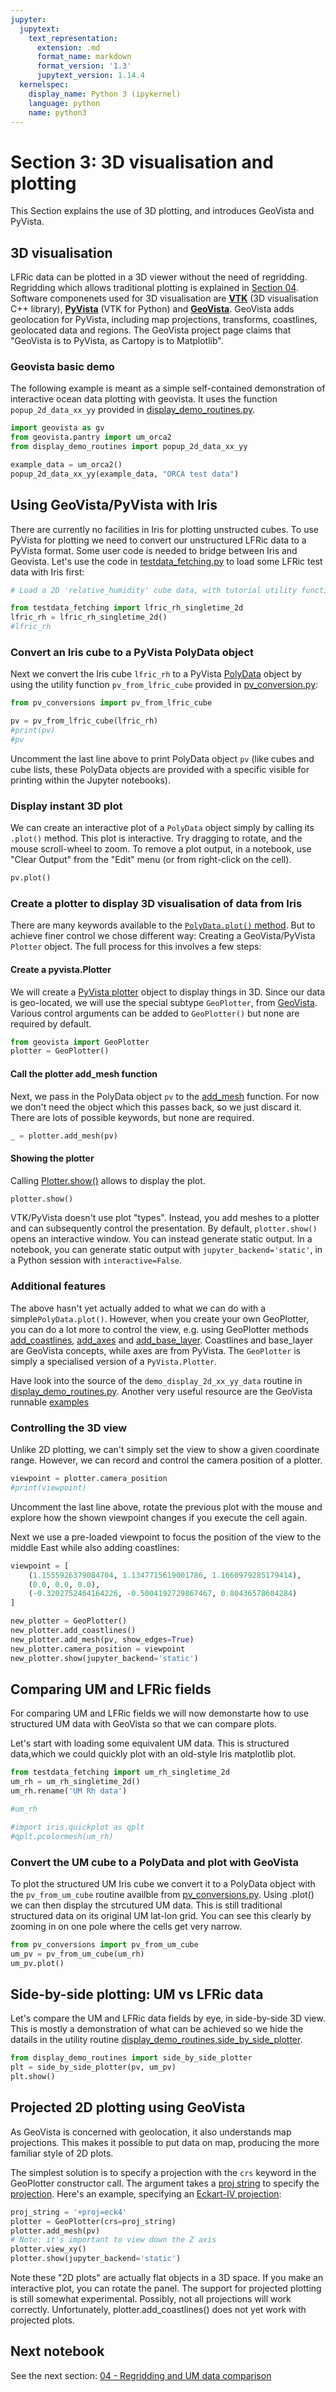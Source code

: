 ```yaml
---
jupyter:
  jupytext:
    text_representation:
      extension: .md
      format_name: markdown
      format_version: '1.3'
      jupytext_version: 1.14.4
  kernelspec:
    display_name: Python 3 (ipykernel)
    language: python
    name: python3
---
```


# Section 3: 3D visualisation and plotting

This Section explains the use of 3D plotting, and introduces GeoVista and PyVista.



## 3D visualisation

LFRic data can be plotted in a 3D viewer without the need of regridding. Regridding which allows traditional plotting is explained in [Section 04](./Sec_04_Regridding.ipynb). Software componenets used for 3D visualisation are [**VTK**](https://vtk.org/) (3D visualisation C++ library), [**PyVista**](https://pyvista.org/) (VTK for Python) and [**GeoVista**](https://github.com/bjlittle/geovista#readme). GeoVista adds geolocation for PyVista, including map projections, transforms, coastlines, geolocated data and regions. The GeoVista project page claims that "GeoVista is to PyVista, as Cartopy is to Matplotlib".


### Geovista basic demo
The following example is meant as a simple self-contained demonstration of interactive ocean data plotting with geovista. It uses the function `popup_2d_data_xx_yy` provided in [display_demo_routines.py](./display_demo_routines.py). 


```python tags=[]
import geovista as gv
from geovista.pantry import um_orca2
from display_demo_routines import popup_2d_data_xx_yy

example_data = um_orca2()
popup_2d_data_xx_yy(example_data, "ORCA test data")
```

## Using GeoVista/PyVista with Iris

<!-- #region jp-MarkdownHeadingCollapsed=true tags=[] -->
There are currently no facilities in Iris for plotting unstructed cubes. To use PyVista for plotting we need to convert our unstructured LFRic data to a PyVista format. Some user code is needed to bridge between Iris and Geovista. Let's use the code in [testdata_fetching.py](./testdata_fetching.py) to load some LFRic test data with Iris first:

<!-- #endregion -->

```python
# Load a 2D 'relative_humidity' cube data, with tutorial utility function

from testdata_fetching import lfric_rh_singletime_2d
lfric_rh = lfric_rh_singletime_2d()
#lfric_rh

```

### Convert an Iris cube to a PyVista PolyData object

Next we convert the Iris cube `lfric_rh` to a PyVista [PolyData](https://docs.pyvista.org/api/core/_autosummary/pyvista.PolyData.html) object by using the utility function `pv_from_lfric_cube` provided in [pv_conversion.py](./pv_conversions.py):

```python
from pv_conversions import pv_from_lfric_cube

pv = pv_from_lfric_cube(lfric_rh)
#print(pv)
#pv
```

Uncomment the last line above to print PolyData object `pv` (like cubes and  cube lists, these PolyData objects are provided with a specific visible for printing within the Jupyter notebooks).


### Display instant 3D plot

We can create an interactive plot of a `PolyData` object simply by calling its `.plot()` method. This plot is interactive. Try dragging to rotate, and the mouse scroll-wheel to zoom. To remove a plot output, in a notebook, use "Clear Output" from the "Edit" menu (or from right-click on the cell).

```python
pv.plot()
```

### Create a plotter to display 3D visualisation of data from Iris

There are many keywords available to the [`PolyData.plot()` method](https://docs.pyvista.org/api/plotting/_autosummary/pyvista.plot.html). But to achieve finer control we chose different way: Creating a GeoVista/PyVista `Plotter` object. The full process for this involves a few steps:


#### Create a pyvista.Plotter 
We will create a [PyVista plotter](https://docs.pyvista.org/api/plotting/_autosummary/pyvista.Plotter.html#pyvista.Plotter) object to display things in 3D. Since our data is geo-located, we will use the special subtype `GeoPlotter`, from [GeoVista](https://github.com/bjlittle/geovista#philisophy). Various control arguments can be added to `GeoPlotter()` but none are required by default.


```python tags=[]
from geovista import GeoPlotter
plotter = GeoPlotter()
```

#### Call the plotter add_mesh function
Next, we pass in the PolyData object `pv` to the [add_mesh](https://docs.pyvista.org/api/plotting/_autosummary/pyvista.BasePlotter.add_mesh.html#add-mesh) function. For now we don't need the object which this passes back, so we just discard it. There are lots of possible keywords, but none are required.

```python
_ = plotter.add_mesh(pv)
```

<!-- #region tags=[] -->
#### Showing the plotter

Calling [Plotter.show()](https://docs.pyvista.org/api/plotting/_autosummary/pyvista.Plotter.show.html#pyvista.Plotter.show) allows to display the plot.

<!-- #endregion -->

```python
plotter.show()
```

VTK/PyVista doesn't use plot "types". Instead, you add meshes to a plotter and can subsequently control the presentation. By default, `plotter.show()` opens an interactive window. You can instead generate static output. In a notebook, you can generate static output with `jupyter_backend='static'`, in a Python session with `interactive=False`.


<!-- #region -->
### Additional features

The above hasn't yet actually added to what we can do with a simple`PolyData.plot()`. However, when you create your own GeoPlotter, you can do a lot more to control the view, e.g. using GeoPlotter methods [add_coastlines](https://github.com/bjlittle/geovista/blob/v0.1.1/src/geovista/geoplotter.py#L193-L215), [add_axes](https://docs.pyvista.org/api/plotting/_autosummary/pyvista.BasePlotter.add_axes.html#pyvista.BasePlotter.add_axes) and [add_base_layer](https://github.com/bjlittle/geovista/blob/v0.1.1/src/geovista/geoplotter.py#L122-L159). Coastlines and base_layer are GeoVista concepts, while axes are from PyVista. The `GeoPlotter` is simply a specialised version of a `PyVista.Plotter`.


Have look into the source of the `demo_display_2d_xx_yy_data` routine in [display_demo_routines.py](./display_demo_routines.py). Another very useful resource are the GeoVista runnable [examples](https://github.com/bjlittle/geovista/tree/main/src/geovista/examples)
<!-- #endregion -->

### Controlling the 3D view

Unlike 2D plotting, we can't simply set the view to show a given coordinate range.
However, we can record and control the camera position of a plotter.

```python tags=[]
viewpoint = plotter.camera_position
#print(viewpoint)
```

<!-- #region tags=[] -->
Uncomment the last line above, rotate the previous plot with the mouse and explore how the shown viewpoint changes if you execute the cell again.

Next we use a pre-loaded viewpoint to focus the position of the view to the middle East while also adding coastlines:
<!-- #endregion -->

```python tags=[]
viewpoint = [
    (1.1555926379084704, 1.1347715619001786, 1.1660979285179414),
    (0.0, 0.0, 0.0),
    (-0.3202752464164226, -0.5004192729867467, 0.80436578604284)
]

new_plotter = GeoPlotter()
new_plotter.add_coastlines()
new_plotter.add_mesh(pv, show_edges=True)
new_plotter.camera_position = viewpoint
new_plotter.show(jupyter_backend='static')
```

## Comparing UM and LFRic fields

For comparing UM and LFRic fields we will now demonstarte how to use structured UM data with GeoVista so that we can compare plots.

Let's start with loading some equivalent UM data. This is structured data,which we could quickly plot with an old-style Iris matplotlib plot.


```python tags=[]
from testdata_fetching import um_rh_singletime_2d
um_rh = um_rh_singletime_2d()
um_rh.rename('UM Rh data')

#um_rh

#import iris.quickplot as qplt
#qplt.pcolormesh(um_rh)
```

### Convert the UM cube to a PolyData and plot with GeoVista

To plot the structured UM Iris cube we convert it to a PolyData object with the `pv_from_um_cube` routine availble from [pv_conversions.py](./pv_conversions.py). Using .plot() we can then display the strcutured UM data. This is still traditional structured data on its original UM lat-lon grid. You can see this clearly by zooming in on one pole where the cells get very narrow.

```python tags=[]
from pv_conversions import pv_from_um_cube
um_pv = pv_from_um_cube(um_rh)
um_pv.plot()
```

## Side-by-side plotting: UM vs LFRic data

Let's compare the UM and LFRic data fields by eye, in side-by-side 3D view. This is mostly a demonstration of what can be achieved so we hide the datails in the utility routine [display_demo_routines.side_by_side_plotter](./display_demo_routines.py).

```python tags=[]
from display_demo_routines import side_by_side_plotter
plt = side_by_side_plotter(pv, um_pv)
plt.show()
```

## Projected 2D plotting using GeoVista

As GeoVista is concerned with geolocation, it also understands map projections. This makes it possible to put data on map, producing the more familiar style of 2D plots. 

The simplest solution is to specify a projection with the `crs` keyword in the GeoPlotter constructor call. The argument takes a [proj string](https://proj.org/usage/quickstart.html) to specify the [projection](https://proj.org/operations/projections/index.html). Here's an example, specifying an [Eckart-IV projection](https://proj.org/operations/projections/eck4.html):

```python
proj_string = '+proj=eck4'
plotter = GeoPlotter(crs=proj_string)
plotter.add_mesh(pv)
# Note: it's important to view down the Z axis
plotter.view_xy()
plotter.show(jupyter_backend='static')
```

Note these "2D plots" are actually flat objects in a 3D space. If you make an interactive plot, you can rotate the panel. The support for projected plotting is still somewhat experimental. Possibly, not all projections will work correctly. Unfortunately, plotter.add_coastlines() does not yet work with projected plots.



## Next notebook
See the next section: [04 - Regridding and UM data comparison](./Sec_04_Regridding.ipynb)
